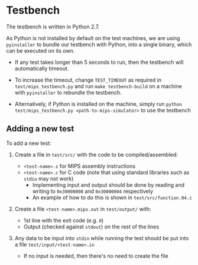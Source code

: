 # Testbench

The testbench is written in Python 2.7.

As Python is not installed by default on the test machines, we are using `pyinstaller` to bundle our testbench with Python, into a single binary, which can be executed on its own.

- If any test takes longer than 5 seconds to run, then the testbench will automatically timeout.

- To increase the timeout, change `TEST_TIMEOUT` as required in `test/mips_testbench.py` and run `make testbench-build` on a machine with `pyinstaller` to rebundle the testbench.

- Alternatively, if Python is installed on the machine, simply run `python test/mips_testbench.py <path-to-mips-simulator>` to use the testbench

## Adding a new test

To add a new test:

1. Create a file in `test/src/` with the code to be compiled/assembled:
    - `<test-name>.s` for MIPS assembly instructions
    - `<test-name>.c` for C code (note that using standard libraries such as `stdio` may not work)
        - Implementing input and output should be done by reading and writing to `0x30000000` and `0x30000004` respectively
        - An example of how to do this is shown in `test/src/function.04.c`

2. Create a file `<test-name>.mips.out` in `test/output/` with:
    - 1st line with the exit code (e.g. `0`)
    - Output (checked against `stdout`) on the rest of the lines
    
3. Any data to be input into `stdin` while running the test should be put into a file `test/input/<test-name>.in`
    - If no input is needed, then there's no need to create the file
